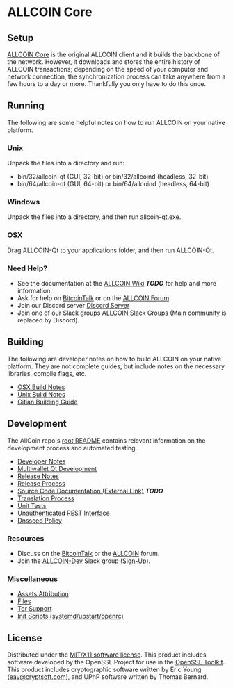 ALLCOIN Core
=====================

Setup
---------------------
[ALLCOIN Core](http://allcoin.org/wallet) is the original ALLCOIN client and it builds the backbone of the network. However, it downloads and stores the entire history of ALLCOIN transactions; depending on the speed of your computer and network connection, the synchronization process can take anywhere from a few hours to a day or more. Thankfully you only have to do this once.

Running
---------------------
The following are some helpful notes on how to run ALLCOIN on your native platform.

### Unix

Unpack the files into a directory and run:

- bin/32/allcoin-qt (GUI, 32-bit) or bin/32/allcoind (headless, 32-bit)
- bin/64/allcoin-qt (GUI, 64-bit) or bin/64/allcoind (headless, 64-bit)

### Windows

Unpack the files into a directory, and then run allcoin-qt.exe.

### OSX

Drag ALLCOIN-Qt to your applications folder, and then run ALLCOIN-Qt.

### Need Help?

* See the documentation at the [ALLCOIN Wiki](https://en.bitcoin.it/wiki/Main_Page) ***TODO***
for help and more information.
* Ask for help on [BitcoinTalk](https://bitcointalk.org/index.php?topic=1262920.0) or on the [ALLCOIN Forum](http://forum.allcoin.org/).
* Join our Discord server [Discord Server](https://discord.allcoin.org)
* Join one of our Slack groups [ALLCOIN Slack Groups](https://allcoin.org/slack-logins/) (Main community is replaced by Discord).

Building
---------------------
The following are developer notes on how to build ALLCOIN on your native platform. They are not complete guides, but include notes on the necessary libraries, compile flags, etc.

- [OSX Build Notes](build-osx.md)
- [Unix Build Notes](build-unix.md)
- [Gitian Building Guide](gitian-building.md)

Development
---------------------
The AllCoin repo's [root README](https://github.com/ALLCOIN-Project/ALLCOIN/blob/master/README.md) contains relevant information on the development process and automated testing.

- [Developer Notes](developer-notes.md)
- [Multiwallet Qt Development](multiwallet-qt.md)
- [Release Notes](release-notes.md)
- [Release Process](release-process.md)
- [Source Code Documentation (External Link)](https://dev.visucore.com/bitcoin/doxygen/) ***TODO***
- [Translation Process](translation_process.md)
- [Unit Tests](unit-tests.md)
- [Unauthenticated REST Interface](REST-interface.md)
- [Dnsseed Policy](dnsseed-policy.md)

### Resources

* Discuss on the [BitcoinTalk](https://bitcointalk.org/index.php?topic=1262920.0) or the [ALLCOIN](http://forum.allcoin.org/) forum.
* Join the [ALLCOIN-Dev](https://allcoin-dev.slack.com/) Slack group ([Sign-Up](https://allcoin-dev.herokuapp.com/)).

### Miscellaneous
- [Assets Attribution](assets-attribution.md)
- [Files](files.md)
- [Tor Support](tor.md)
- [Init Scripts (systemd/upstart/openrc)](init.md)

License
---------------------
Distributed under the [MIT/X11 software license](http://www.opensource.org/licenses/mit-license.php).
This product includes software developed by the OpenSSL Project for use in the [OpenSSL Toolkit](https://www.openssl.org/). This product includes
cryptographic software written by Eric Young ([eay@cryptsoft.com](mailto:eay@cryptsoft.com)), and UPnP software written by Thomas Bernard.
